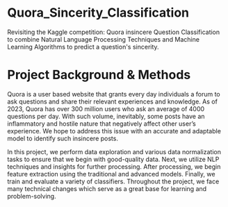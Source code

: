 # Quora_Sincerity_Classification
Revisiting the Kaggle competition: Quora insincere Question Classification to combine Natural Language Processing Techniques and Machine Learning Algorithms to predict a question's sincerity. 

# Project Background & Methods
Quora is a user based website that grants every day individuals a forum to ask questions and share their relevant experiences and knowledge. As of 2023, Quora has over 300 million users who ask an average of 4000 questions per day. With such volume, inevitably, some posts have an inflammatory and hostile nature that negatively affect other user’s experience. We hope to address this issue with an accurate and adaptable model to identify such insincere posts. 

In this project, we perform data exploration and various data normalization tasks to ensure that we begin with good-quality data. Next, we utilize NLP techniques and insights for further processing. After processing, we begin feature extraction using the traditional and advanced models. Finally, we train and evaluate a variety of classifiers. Throughout the project, we face many technical changes which serve as a great base for learning and problem-solving.


